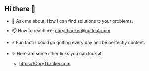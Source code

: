 ## Hi there 👋

<!--
**AnalystCory/AnalystCory** is a ✨ _special_ ✨ repository because its `README.md` (this file) appears on your GitHub profile.

- 🔭 I’m currently working on:
  - CE with Data Analytics via an IBM Certification on Coursera.org.
  - Working on small projects to continue gaining experience.

- 🌱 I’m currently learning: Python for Data Analysis
<!-- - 👯 I’m looking to collaborate on ... -->

<!-- - 🤔 I’m looking for help with ... -->
- 💬 Ask me about: How I can find solutions to your problems.

- 📫 How to reach me: corylthacker@outlook.com
<!-- - 😄 Pronouns: ... -->
- ⚡ Fun fact: I could go golfing every day and be perfectly content.

- ✨ Here are some other links you can look at:
  - <https://CoryThacker.com>

